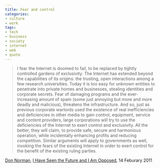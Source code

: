 ```yaml
---
title: Fear and control
categories:
- culture
- work
tags:
- tech
- business
- society
- internet
- web
- quote
---
```


> I fear the Internet is doomed to fail, to be replaced by tightly controlled gardens of exclusivity. The Internet has extended beyond the capabilities of its origins: the trusting, open interactions among a few research universities. Today it is too easy for unknown entities to penetrate into private homes and businesses, stealing identities and corporate secrets. Fear of damaging programs and the ever-increasing amount of spam (some just annoying but more and more deadly and malicious), threatens the infrastructure. And so, just as previous corporate warlords used the existence of real inefficiencies and deficiencies in other media to gain control, equipment, service and content providers, large corporations will try to use the deficiencies of the Internet to exert control and exclusivity. All the better, they will claim, to provide safe, secure and harmonious operation, while incidentally enhancing profits and reducing competition. Similar arguments will apply to governments as well, invoking the fears of the existing Internet in order to exert control for the benefit of the existing ruling parties.


[Don Norman][1], [I Have Seen the Future and I Am Opposed][2], 14 Feburary 2011


   [1]: http://twitter.com/jnd1er
   [2]: http://www.core77.com/blog/columns/i_have_seen_the_future_and_i_am_opposed_18532.asp

